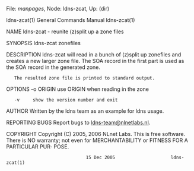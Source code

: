 File: *manpages*,  Node: ldns-zcat,  Up: (dir)

ldns-zcat(1)                General Commands Manual               ldns-zcat(1)



NAME
       ldns-zcat - reunite (z)split up a zone files

SYNOPSIS
       ldns-zcat zonefiles


DESCRIPTION
       ldns-zcat  will  read in a bunch of (z)split up zonefiles and creates a
       new larger zone file. The SOA record in the first part is used  as  the
       SOA record in the generated zone.

       The resulted zone file is printed to standard output.


OPTIONS
       -o ORIGIN
              use ORIGIN when reading in the zone


       -v     show the version number and exit


AUTHOR
       Written by the ldns team as an example for ldns usage.


REPORTING BUGS
       Report bugs to <ldns-team@nlnetlabs.nl>.


COPYRIGHT
       Copyright (C) 2005, 2006 NLnet Labs. This is free software. There is NO
       warranty; not even for MERCHANTABILITY or FITNESS FOR A PARTICULAR PUR‐
       POSE.



                                  15 Dec 2005                     ldns-zcat(1)
